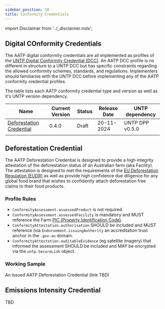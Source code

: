 ```yaml
---
sidebar_position: 10
title: Conformity Credentials
---
```


import Disclaimer from '../\_disclaimer.mdx';

## Digital COnformity Credentials

The AATP digital conformity credentials are all implemented as profiles of the [UNTP Digital Conformity Credential (DCC)](https://uncefact.github.io/spec-untp/docs/specification/ConformityCredential). An AATP DCC profile is no different in structure to a UNTP DCC but has specific constraints regarding the allowed conformity schemes, standards, and regulations. Implementers should familiarise with the UNTP DCC before implementing any of the AATP conformity credential profiles.

The table lists each AATP conformity credential type and version as well as it's UNTP version dependency.

| Name | Current Version |Status| Release Date | UNTP dependency |
| --- | ---- | ------ | --- | --- | 
| [Deforestation Credential](#digital-livestock-passport-dlp)|  0.4.0| Draft| 20-11-2024 |UNTP DPP v0.5.0|
| | | | | |

## Deforestation Credential

The AATP Deforestation Credential is designed to provide a high integrity attestation of the deforestation status of an Australian farm (aka Facility). The attestation is designed to met the requirements of the [EU Deforestation Regulation (EUDR)](https://environment.ec.europa.eu/topics/forests/deforestation/regulation-deforestation-free-products_en) as well as provide high confidence due diligence for any global food brand that wishes to confidently attach deforestation free claims to their food products.

### Profile Rules

* `ConformityAssessment.assessedProduct` is not required.
* `ConformityAssessment.assessedFacility` is mandatory and MUST reference the Farm [PIC (Property Identification Code)](Identifiers#property-identification-codes-pic).
* `ConformityAttestation.authorisation` SHOULD be included and MUST reference (via `Endorsement.issuingAuthority` an accreditation trust anchor in the `.gov.au` domain.
* `ConformityAttestation.auditableEvidence` (eg satellite imagery) that informed the assessment SHOULD be included and MAY be encrypted via the `untp.SecureLink` object.


### Working Sample

An issued AATP Deforestation Credential (link TBD)

## Emissions Intensity Credential

TBD